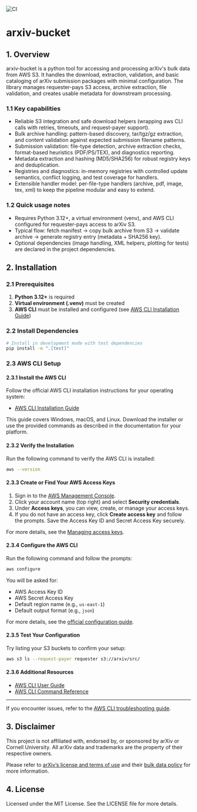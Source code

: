 ![CI](https://github.com/gradhouse/arxiv-bucket/actions/workflows/ci.yml/badge.svg)

# arxiv-bucket

## 1. Overview

arxiv-bucket is a python tool for accessing and processing arXiv's bulk data from AWS S3. It handles the download, extraction, validation, and basic cataloging of arXiv submission packages with minimal configuration. The library manages requester-pays S3 access, archive extraction, file validation, and creates usable metadata for downstream processing.

### 1.1 Key capabilities
- Reliable S3 integration and safe download helpers (wrapping aws CLI calls with retries, timeouts, and request-payer support).
- Bulk archive handling: pattern-based discovery, tar/tgz/gz extraction, and content validation against expected submission filename patterns.
- Submission validation: file-type detection, archive extraction checks, format-based heuristics (PDF/PS/TEX), and diagnostics reporting.
- Metadata extraction and hashing (MD5/SHA256) for robust registry keys and deduplication.
- Registries and diagnostics: in-memory registries with controlled update semantics, conflict logging, and test coverage for handlers.
- Extensible handler model: per-file-type handlers (archive, pdf, image, tex, xml) to keep the pipeline modular and easy to extend.

### 1.2 Quick usage notes
- Requires Python 3.12+, a virtual environment (venv), and AWS CLI configured for requester-pays access to arXiv S3.
- Typical flow: fetch manifest → copy bulk archive from S3 → validate archive → generate registry entry (metadata + SHA256 key).
- Optional dependencies (image handling, XML helpers, plotting for tests) are declared in the project dependencies.

## 2. Installation

### 2.1 Prerequisites

1. **Python 3.12+** is required
2. **Virtual environment (.venv)** must be created
2. **AWS CLI** must be installed and configured (see [AWS CLI Installation Guide](https://docs.aws.amazon.com/cli/latest/userguide/getting-started-install.html))

### 2.2 Install Dependencies

```bash
# Install in development mode with test dependencies
pip install -e ".[test]"
```

### 2.3 AWS CLI Setup

#### 2.3.1 Install the AWS CLI

Follow the official AWS CLI installation instructions for your operating system:

- [AWS CLI Installation Guide](https://docs.aws.amazon.com/cli/latest/userguide/getting-started-install.html)

This guide covers Windows, macOS, and Linux. Download the installer or use the provided commands as described in the documentation for your platform.

#### 2.3.2 Verify the Installation

Run the following command to verify the AWS CLI is installed:
```sh
aws --version
```

#### 2.3.3 Create or Find Your AWS Access Keys
1. Sign in to the [AWS Management Console](https://console.aws.amazon.com/).
2. Click your account name (top right) and select **Security credentials**.
3. Under **Access keys**, you can view, create, or manage your access keys.
4. If you do not have an access key, click **Create access key** and follow the prompts. Save the Access Key ID and Secret Access Key securely.

For more details, see the [Managing access keys](https://docs.aws.amazon.com/IAM/latest/UserGuide/id_credentials_access-keys.html).

#### 2.3.4 Configure the AWS CLI

Run the following command and follow the prompts:
```sh
aws configure
```
You will be asked for:
- AWS Access Key ID
- AWS Secret Access Key
- Default region name (e.g., `us-east-1`)
- Default output format (e.g., `json`)

For more details, see the [official configuration guide](https://docs.aws.amazon.com/cli/latest/userguide/cli-configure-quickstart.html).

#### 2.3.5 Test Your Configuration

Try listing your S3 buckets to confirm your setup:
```sh
aws s3 ls --request-payer requester s3://arxiv/src/
```

#### 2.3.6 Additional Resources
- [AWS CLI User Guide](https://docs.aws.amazon.com/cli/latest/userguide/)
- [AWS CLI Command Reference](https://docs.aws.amazon.com/cli/latest/reference/)

---
If you encounter issues, refer to the [AWS CLI troubleshooting guide](https://docs.aws.amazon.com/cli/latest/userguide/cli-configure-troubleshoot.html).


## 3. Disclaimer

This project is not affiliated with, endorsed by, or sponsored by arXiv or Cornell University.
All arXiv data and trademarks are the property of their respective owners.

Please refer to [arXiv’s license and terms of use](https://arxiv.org/help/license)
and their [bulk data policy](https://info.arxiv.org/help/bulk_data_s3.html) for more information.

## 4. License

Licensed under the MIT License. See the LICENSE file for more details.
